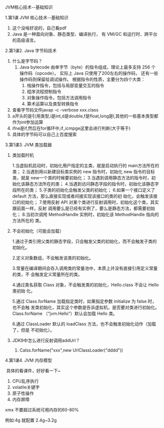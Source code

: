 JVM核心技术--基础知识

1.第1课 JVM 核心技术--基础知识

1. 这个没啥好说的，自己看pdf
2. Java 是一种面向对象、静态类型、编译执行，
   有 VM/GC 和运行时、跨平台的高级语言。

2.第1课2. Java 字节码技术

1. 什么是字节码？
   1. Java bytecode 由单字节（byte）的指令组成，理论上最多支持 256 个操作码（opcode）。
      实际上 Java 只使用了200左右的操作码， 还有一些操作码则保留给调试操作。
      根据指令的性质，主要分为四个大类：
      1. 栈操作指令，包括与局部变量交互的指令
      2. 程序流程控制指令
      3. 对象操作指令，包括方法调用指令
      4. 算术运算以及类型转换指令
2. 查看字节码文件javap -c -verbose xxx.class
3. a开头的是引用类型,i是int,d是double,f是float,long是l,其他的一些基本类型都作为int参加运算
4. ifne是if,然后在for循环中,if_icmpge这里会进行判断(大于等于)
5. 具体的字节码可以自己上百度搜索

3.第1课3. JVM 类加载器

1. 类加载时机

   1.当虚拟机启动时，初始化用户指定的主类，就是启动执行的 main方法所在的
   类；
   2.当遇到用以新建目标类实例的 new 指令时，初始化 new 指令的目标类，就是
   new一个类的时候要初始化；
   3.当遇到调用静态方法的指令时，初始化该静态方法所在的类；
   4.当遇到访问静态字段的指令时，初始化该静态字段所在的类；
   5.子类的初始化会触发父类的初始化；
   6.如果一个接口定义了 default 方法，那么直接实现或者间接实现该接口的类的初
   始化，会触发该接口的初始化；
   7.使用反射 API 对某个类进行反射调用时，初始化这个类，其实跟前面一样，反射
   调用要么是已经有实例了，要么是静态方法，都需要初始化；
   8.当初次调用 MethodHandle 实例时，初始化该 MethodHandle 指向的方法所在的
   类。

2. 不会初始化（可能会加载）

   1.通过子类引用父类的静态字段，只会触发父类的初始化，而不会触发子类的初始化。

   2.定义对象数组，不会触发该类的初始化。

   3.常量在编译期间会存入调用类的常量池中，本质上并没有直接引用定义常量的类，不
   会触发定义常量所在的类。

   4.通过类名获取 Class 对象，不会触发类的初始化，Hello.class 不会让 Hello 类初始
   化。

   5.通过 Class.forName 加载指定类时，如果指定参数 initialize 为 false 时，也不会触
   发类初始化，其实这个参数是告诉虚拟机，是否要对类进行初始化。Class.forName
   （“jvm.Hello”）默认会加载 Hello 类。

   6.通过 ClassLoader 默认的 loadClass 方法，也不会触发初始化动作（加载了，但是
   不初始化）。

3. JDK9中怎么进行反射调用addUrl？

   1. Calss.forName("xxx",new UrlClassLoader("dddd"))

4.第1课4. JVM 内存模型

​	具体的看课件，好好看一下~

1. CPU乱序执行
2. volatile关键字
3. 原子性操作
4. 内存屏障

xmx 不要超过系统可用内存的60-80%

例如:4g 就配置 2.4g~3.2g